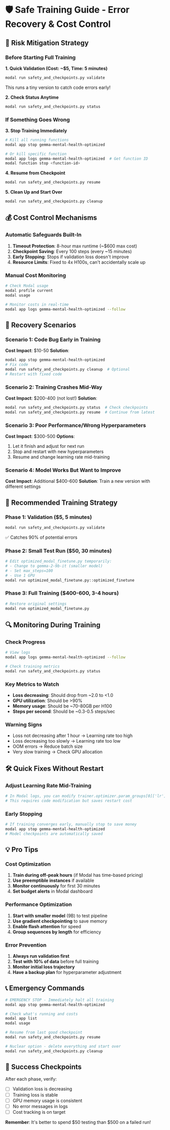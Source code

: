 # 🛡️ Safe Training Guide - Error Recovery & Cost Control

## 🚨 Risk Mitigation Strategy

### Before Starting Full Training

**1. Quick Validation (Cost: ~$5, Time: 5 minutes)**
```bash
modal run safety_and_checkpoints.py validate
```
This runs a tiny version to catch code errors early!

**2. Check Status Anytime**
```bash
modal run safety_and_checkpoints.py status
```

### If Something Goes Wrong

**3. Stop Training Immediately**
```bash
# Kill all running functions
modal app stop gemma-mental-health-optimized

# Or kill specific function
modal app logs gemma-mental-health-optimized  # Get function ID
modal function stop <function-id>
```

**4. Resume from Checkpoint**
```bash
modal run safety_and_checkpoints.py resume
```

**5. Clean Up and Start Over**
```bash
modal run safety_and_checkpoints.py cleanup
```

## 💰 Cost Control Mechanisms

### Automatic Safeguards Built-In

1. **Timeout Protection**: 8-hour max runtime (~$600 max cost)
2. **Checkpoint Saving**: Every 100 steps (every ~15 minutes)
3. **Early Stopping**: Stops if validation loss doesn't improve
4. **Resource Limits**: Fixed to 4x H100s, can't accidentally scale up

### Manual Cost Monitoring

```bash
# Check Modal usage
modal profile current
modal usage

# Monitor costs in real-time
modal app logs gemma-mental-health-optimized --follow
```

## 🔄 Recovery Scenarios

### Scenario 1: Code Bug Early in Training
**Cost Impact**: $10-50
**Solution**:
```bash
modal app stop gemma-mental-health-optimized
# Fix code
modal run safety_and_checkpoints.py cleanup  # Optional
# Restart with fixed code
```

### Scenario 2: Training Crashes Mid-Way
**Cost Impact**: $200-400 (not lost!)
**Solution**:
```bash
modal run safety_and_checkpoints.py status  # Check checkpoints
modal run safety_and_checkpoints.py resume  # Continue from latest
```

### Scenario 3: Poor Performance/Wrong Hyperparameters
**Cost Impact**: $300-500
**Options**:
1. Let it finish and adjust for next run
2. Stop and restart with new hyperparameters
3. Resume and change learning rate mid-training

### Scenario 4: Model Works But Want to Improve
**Cost Impact**: Additional $400-600
**Solution**: Train a new version with different settings

## 🎯 Recommended Training Strategy

### Phase 1: Validation ($5, 5 minutes)
```bash
modal run safety_and_checkpoints.py validate
```
✅ Catches 90% of potential errors

### Phase 2: Small Test Run ($50, 30 minutes)
```bash
# Edit optimized_modal_finetune.py temporarily:
# - Change to gemma-2-9b-it (smaller model)
# - Set max_steps=100
# - Use 1 GPU
modal run optimized_modal_finetune.py::optimized_finetune
```

### Phase 3: Full Training ($400-600, 3-4 hours)
```bash
# Restore original settings
modal run optimized_modal_finetune.py
```

## 🔍 Monitoring During Training

### Check Progress
```bash
# View logs
modal app logs gemma-mental-health-optimized --follow

# Check training metrics
modal run safety_and_checkpoints.py status
```

### Key Metrics to Watch
- **Loss decreasing**: Should drop from ~2.0 to <1.0
- **GPU utilization**: Should be >90%
- **Memory usage**: Should be ~70-80GB per H100
- **Steps per second**: Should be ~0.3-0.5 steps/sec

### Warning Signs
- Loss not decreasing after 1 hour → Learning rate too high
- Loss decreasing too slowly → Learning rate too low
- OOM errors → Reduce batch size
- Very slow training → Check GPU allocation

## 🛠️ Quick Fixes Without Restart

### Adjust Learning Rate Mid-Training
```python
# In Modal logs, you can modify trainer.optimizer.param_groups[0]['lr']
# This requires code modification but saves restart cost
```

### Early Stopping
```bash
# If training converges early, manually stop to save money
modal app stop gemma-mental-health-optimized
# Model checkpoints are automatically saved
```

## 💡 Pro Tips

### Cost Optimization
1. **Train during off-peak hours** (if Modal has time-based pricing)
2. **Use preemptible instances** if available
3. **Monitor continuously** for first 30 minutes
4. **Set budget alerts** in Modal dashboard

### Performance Optimization
1. **Start with smaller model** (9B) to test pipeline
2. **Use gradient checkpointing** to save memory
3. **Enable flash attention** for speed
4. **Group sequences by length** for efficiency

### Error Prevention
1. **Always run validation first**
2. **Test with 10% of data** before full training
3. **Monitor initial loss trajectory**
4. **Have a backup plan** for hyperparameter adjustment

## 📞 Emergency Commands

```bash
# EMERGENCY STOP - Immediately halt all training
modal app stop gemma-mental-health-optimized

# Check what's running and costs
modal app list
modal usage

# Resume from last good checkpoint
modal run safety_and_checkpoints.py resume

# Nuclear option - delete everything and start over
modal run safety_and_checkpoints.py cleanup
```

## 🎯 Success Checkpoints

After each phase, verify:
- [ ] Validation loss is decreasing
- [ ] Training loss is stable
- [ ] GPU memory usage is consistent
- [ ] No error messages in logs
- [ ] Cost tracking is on target

**Remember**: It's better to spend $50 testing than $500 on a failed run!